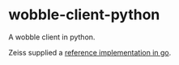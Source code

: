 # wobble-client-python


A wobble client in python.

Zeiss supplied a [reference implementation in go](https://github.com/ZeissS/wobble-bot-go).